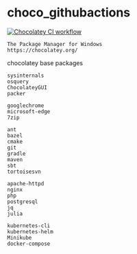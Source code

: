 # choco_githubactions

[![Chocolatey CI workflow](https://github.com/githubfoam/choco_githubactions/actions/workflows/choco-workflow.yml/badge.svg?branch=main)](https://github.com/githubfoam/choco_githubactions/actions/workflows/choco-workflow.yml)

~~~
The Package Manager for Windows
https://chocolatey.org/  

~~~
chocolatey base packages
~~~
sysinternals 
osquery 
ChocolateyGUI 
packer

googlechrome 
microsoft-edge 
7zip

ant 
bazel 
cmake 
git 
gradle 
maven 
sbt 
tortoisesvn

apache-httpd 
nginx 
php 
postgresql 
jq 
julia

kubernetes-cli 
kubernetes-helm 
Minikube 
docker-compose 
~~~